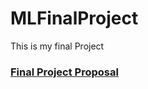 # MLFinalProject
This is my final Project

### [Final Project Proposal](https://github.com/unlimitediw/MLFinalProject/blob/master/ProjectProposal.md)
